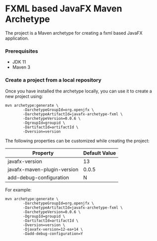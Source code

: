 # FXML based JavaFX Maven Archetype

The project is a Maven archetype for creating a fxml based JavaFX application.

### Prerequisites

* JDK 11
* Maven 3


### Create a project from a local repository

Once you have installed the archetype locally, you can use it to create a new project using:

```
mvn archetype:generate \
        -DarchetypeGroupId=org.openjfx \
        -DarchetypeArtifactId=javafx-archetype-fxml \
        -DarchetypeVersion=0.0.6 \
        -DgroupId=groupid \
        -DartifactId=artifactId \
        -Dversion=version
```

The following properties can be customized while creating the project:

| Property                    | Default Value |
| --------------------------- | ------------- |
| javafx-version              | 13            |
| javafx-maven-plugin-version | 0.0.5         |
| add-debug-configuration     | N             |

For example:

```
mvn archetype:generate \
        -DarchetypeGroupId=org.openjfx \
        -DarchetypeArtifactId=javafx-archetype-fxml \
        -DarchetypeVersion=0.0.6 \
        -DgroupId=groupid \
        -DartifactId=artifactId \
        -Dversion=version \
        -Djavafx-version=12-ea+14 \
        -Dadd-debug-configuration=Y
```
